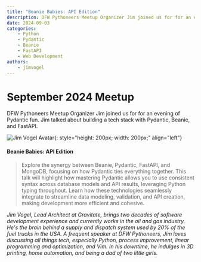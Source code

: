 ```yaml
---
title: "Beanie Babies: API Edition"
description: DFW Pythoneers Meetup Organizer Jim joined us for for an evening of Pydantic fun. Jim talked about building a tech stack with Pydantic, Beanie, and FastAPI.
date: 2024-09-03
categories:
    - Python
    - Pydantic
    - Beanie
    - FastAPI
    - Web Development
authors:
    - jimvogel
---
```


# September 2024 Meetup

DFW Pythoneers Meetup Organizer Jim joined us for for an evening of Pydantic fun. Jim talked about building a tech stack with Pydantic, Beanie, and FastAPI.

<!-- more -->
![Jim Vogel Avatar](https://vogelcc.com/headshot_2023.jpg){: style="height: 200px; width: 200px;" align="left"}

#### Beanie Babies: API Edition

> Explore the synergy between Beanie, Pydantic, FastAPI, and MongoDB, focusing on how Pydantic ties everything together. This talk will highlight how mastering Pydantic allows you to use consistent syntax across database models and API results, leveraging Python typing throughout. Learn how these technologies seamlessly integrate to streamline data modeling, validation, and API creation, making development more efficient and cohesive.

*Jim Vogel, Lead Architect at Gravitate, brings two decades of software development experience and currently works in the oil and gas industry. He's the brain behind a supply and dispatch system used by 20% of the fuel trucks in the USA. A frequent speaker at DFW Pythoneers, Jim loves discussing all things tech, especially Python, process improvement, linear programming and optimization, and Vim. In his downtime, he indulges in 3D printing, home automation, and being a dad of two little girls.*
